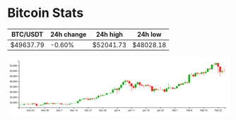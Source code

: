 # Bitcoin Stats

BTC/USDT|24h change|24h high|24h low|
|---|---|---|---|
|$49637.79|-0.60%|$52041.73|$48028.18|

<img src="./chart.svg">
